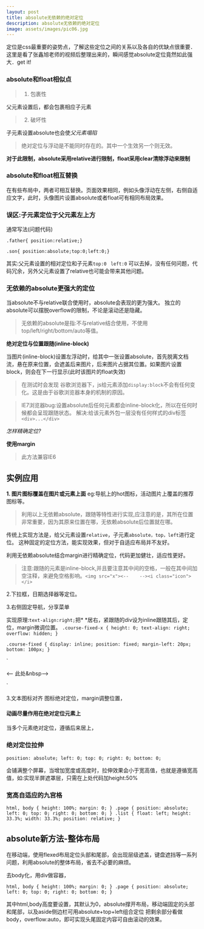 ```yaml
---
layout: post
title: absolute无依赖的绝对定位
description: absolute无依赖的绝对定位
image: assets/images/pic06.jpg
---
```


定位是css最重要的姿势点，了解这些定位之间的关系以及各自的优缺点很重要．
这里是看了张鑫旭老师的视频后整理出来的，瞬间感觉absolute定位竟然如此强大．get it!

### absolute和float相似点

> 1. 包裹性

父元素设置后，都会包裹相应子元素

> 2. 破坏性

子元素设置absolute也会使*父元素塌陷*

> 绝对定位与浮动是不能同时存在的。其中一个生效另一个则无效。

 **对于此限制，absolute采用relative进行限制，float采用clear清除浮动来限制**

### absolute和float相互替换

在有些布局中，两者可相互替换。页面效果相同，例如头像浮动在左侧，右侧自适应文字，此时，头像图片设置absolute或者float可有相同布局效果。

### 误区:子元素定位于父元素左上方

通常写法(问题代码)

`.father{ position:relative;}`

`.son{ position:absolute;top:0;left:0;}`

其实:父元素设置的相对定位和子元素`top:0 ` `left:0` 可以去掉，没有任何问题，代码冗余，另外父元素设置了relative也可能会带来其他问题。

### 无依赖的absolute更强大的定位

当absolute不与relative联合使用时，absolute会表现的更为强大。 独立的absolute可以摆脱overflow的限制，不论是滚动还是隐藏。

> 无依赖的absolute是指:不与relative结合使用，不使用top/left/right/bottom/auto等值。

**绝对定位与位置跟随(inline-block)**

当图片(inline-block)设置左浮动时，给其中一张设置absolute，首先脱离文档流，悬在原来位置，会遮盖后来图片，后来图片占据其位置。如果图片设置block，则会在下一行显示(此时该图片的float失效)

>在测试时会发现 谷歌浏览器下，js给元素添加`display:block`不会有任何变化。这是由于谷歌浏览器本身的机制的原因。

> IE7浏览器bug:设置absolute后任何元素都会inline-block化，所以在任何时候都会呈现跟随状态。
解决:给该元素外包一层没有任何样式的div标签`<div>...</div>`

*怎样精确定位?*

**使用margin**

>此方法兼容IE6

## 实例应用

**1. 图片图标覆盖在图片或元素上面**
eg:导航上的hot图标，活动图片上覆盖的推荐图标等。

>利用以上无依赖absolute，跟随等特性进行实现,应注意的是，其所在位置非常重要，因为其原来位置在哪，无依赖absolute后位置就在哪。

传统上实现方法是，给父元素设置`relative`，子元素`absolute，top，left`进行定位。
这种固定的定位方法，能实现效果，但对于自适应布局并不友好。

利用无依赖absolute结合margin进行精确定位，代码更加健壮，适应性更好。

> 注意:跟随的元素是inline-block,并且要注意其中间的空格，一般在其中间加空注释，来避免空格影响。`<img src="x"><--    --><i class="icon"></i>`

2.下拉框，日期选择器等定位。

3.右侧固定导航，分享菜单

实现原理:`text-align:right;`把*&nbsp;*居右，紧跟随的div设为inline跟随其后，定位，margin微调位置。
`.course-fixed-x { height: 0; text-align: right; overflow: hidden; }`

`.course-fixed { display: inline; position: fixed; margin-left: 20px; bottom: 100px; }`

`<div class="course-fixed-x">
<-- 此处&nbsp-->
	&nbsp;<div class="course-fixed">
<a href="http://www.imooc.com/activity/diaocha" class="goto_top_diaocha"></a>
<a href="http://www.imooc.com/mobile/app" class="goto_top_app"></a>
<a href="http://www.imooc.com/user/feedback" class="goto_top_feed"></a>
</div>
</div>`

3.文本图标对齐
图标绝对定位，margin调整位置，

####  动画尽量作用在绝对定位元素上

当多个元素绝对定位，遵循后来居上，

### 绝对定位拉伸

  `position: absolute;
	left: 0; top: 0; right: 0; bottom: 0;`

会铺满整个屏幕，当增加宽度或高度时，拉伸效果会小于宽高值，也就是遵循宽高值，如:实现半屏遮罩层，只需在上处代码加height:50%

### 宽高自适应的九宫格

`html, body { height: 100%; margin: 0; }
.page {
  position: absolute;
	left: 0; top: 0; right: 0; bottom: 0;
}
.list {
	float: left;
	height: 33.3%; width: 33.3%;
	position: relative;
}`

## absolute新方法-整体布局

在移动端，使用flexed布局定位头部和尾部，会出现层级遮盖，键盘遮挡等一系列问题，利用absolute的整体布局，省去不必要的麻烦。

去body化，用div做容器，


`html, body { height: 100%; margin: 0; }
.page {
  position: absolute;
	left: 0; top: 0; right: 0; bottom: 0;
}`

其中html,body高度要设置，其默认为0，absolute撑开布局，移动端固定的头部和尾部，以及aside侧边栏可用absolute+top+left组合定位
把剩余部分看做body，overflow:auto，即可实现头尾固定内容可自由滚动的效果。
